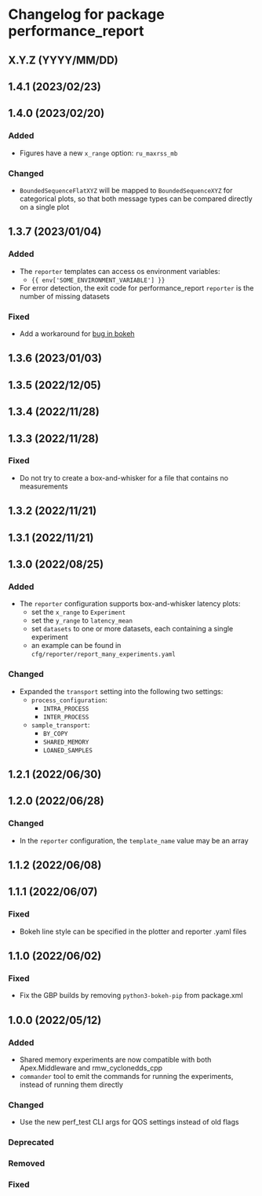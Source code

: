 # Changelog for package performance_report

## X.Y.Z (YYYY/MM/DD)

## 1.4.1 (2023/02/23)

## 1.4.0 (2023/02/20)

### Added
- Figures have a new `x_range` option: `ru_maxrss_mb`
### Changed
- `BoundedSequenceFlatXYZ` will be mapped to `BoundedSequenceXYZ` for categorical plots,
  so that both message types can be compared directly on a single plot

## 1.3.7 (2023/01/04)

### Added
- The `reporter` templates can access os environment variables:
   - `{{ env['SOME_ENVIRONMENT_VARIABLE'] }}`
-  For error detection, the exit code for performance_report `reporter` is the number of missing datasets

### Fixed
- Add a workaround for [bug in bokeh](https://github.com/bokeh/bokeh/issues/12414)

## 1.3.6 (2023/01/03)

## 1.3.5 (2022/12/05)

## 1.3.4 (2022/11/28)

## 1.3.3 (2022/11/28)

### Fixed
- Do not try to create a box-and-whisker for a file that contains no measurements

## 1.3.2 (2022/11/21)

## 1.3.1 (2022/11/21)

## 1.3.0 (2022/08/25)

### Added
- The `reporter` configuration supports box-and-whisker latency plots:
   - set the `x_range` to `Experiment`
   - set the `y_range` to `latency_mean`
   - set `datasets` to one or more datasets, each containing a single experiment
   - an example can be found in `cfg/reporter/report_many_experiments.yaml`
### Changed
- Expanded the `transport` setting into the following two settings:
   - `process_configuration`:
      - `INTRA_PROCESS`
      - `INTER_PROCESS`
   - `sample_transport`:
      - `BY_COPY`
      - `SHARED_MEMORY`
      - `LOANED_SAMPLES`

## 1.2.1 (2022/06/30)

## 1.2.0 (2022/06/28)

### Changed
- In the `reporter` configuration, the `template_name` value may be an array

## 1.1.2 (2022/06/08)

## 1.1.1 (2022/06/07)

### Fixed
- Bokeh line style can be specified in the plotter and reporter .yaml files

## 1.1.0 (2022/06/02)

### Fixed
- Fix the GBP builds by removing `python3-bokeh-pip` from package.xml

## 1.0.0 (2022/05/12)

### Added
- Shared memory experiments are now compatible with both Apex.Middleware and rmw_cyclonedds_cpp
- `commander` tool to emit the commands for running the experiments, instead of running them directly
### Changed
- Use the new perf_test CLI args for QOS settings instead of old flags
### Deprecated
### Removed
### Fixed
